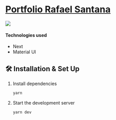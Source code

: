 # [Portfolio Rafael Santana](https://rafaelsantana.dev/)

<img src="https://rafaelsantana.dev/img/index.png" />

#### Technologies used
- Next
- Material UI

## 🛠 Installation & Set Up

1. Install dependencies

   ```sh
   yarn
   ```

4. Start the development server

   ```sh
   yarn dev
   ```

